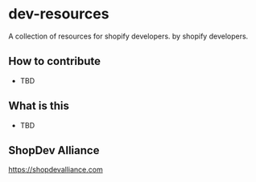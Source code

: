 # dev-resources
A collection of resources for shopify developers. by shopify developers.

## How to contribute
- TBD

## What is this
- TBD

## ShopDev Alliance
https://shopdevalliance.com
